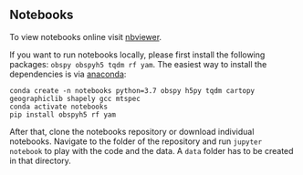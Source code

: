 ## Notebooks

To view notebooks online visit [nbviewer](http://nbviewer.jupyter.org/github/hfmark/notebooks/tree/master/).

If you want to run notebooks locally, please first install the following packages: `obspy obspyh5 tqdm rf yam`.
The easiest way to install the dependencies is via [anaconda](https://conda.io/miniconda.html):

```
conda create -n notebooks python=3.7 obspy h5py tqdm cartopy geographiclib shapely gcc mtspec
conda activate notebooks
pip install obspyh5 rf yam
```

After that, clone the notebooks repository or download individual notebooks.
Navigate to the folder of the repository and run `jupyter notebook` to play with the code and the data.
A `data` folder has to be created in that directory.
